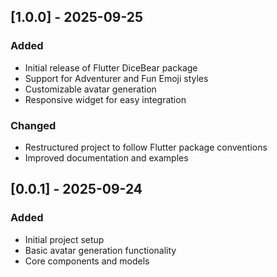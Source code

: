 ## [1.0.0] - 2025-09-25

### Added

- Initial release of Flutter DiceBear package
- Support for Adventurer and Fun Emoji styles
- Customizable avatar generation
- Responsive widget for easy integration

### Changed

- Restructured project to follow Flutter package conventions
- Improved documentation and examples

## [0.0.1] - 2025-09-24

### Added

- Initial project setup
- Basic avatar generation functionality
- Core components and models
